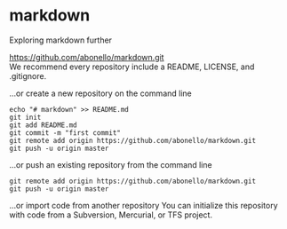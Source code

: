 # markdown
Exploring markdown further


https://github.com/abonello/markdown.git  
We recommend every repository include a README, LICENSE, and .gitignore.

…or create a new repository on the command line  
~~~~
echo "# markdown" >> README.md
git init
git add README.md
git commit -m "first commit"
git remote add origin https://github.com/abonello/markdown.git
git push -u origin master
~~~~

…or push an existing repository from the command line
~~~~
git remote add origin https://github.com/abonello/markdown.git
git push -u origin master
~~~~
…or import code from another repository
You can initialize this repository with code from a Subversion, Mercurial, or TFS project.
